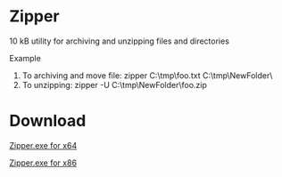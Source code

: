 # Zipper
10 kB utility for archiving and unzipping files and directories

Example

1. To archiving and move file: zipper C:\tmp\foo.txt C:\tmp\NewFolder\
2. To unzipping: zipper -U C:\tmp\NewFolder\foo.zip

# Download
<a href="https://drive.google.com/open?id=0B4CpvOJDh6tmZGh6c2l0TG0wTWc">Zipper.exe for x64</a>

<a href="https://drive.google.com/open?id=0B4CpvOJDh6tmejZaM0NMcHQ2Tjg">Zipper.exe for x86</a>
